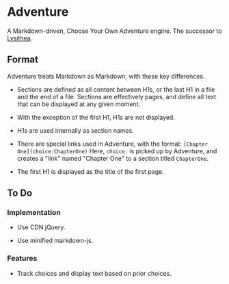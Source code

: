 # Adventure

A Markdown-driven, Choose Your Own Adventure engine. The successor to [Lysithea](https://github.com/ubersmake/lysithea).

## Format

Adventure treats Markdown as Markdown, with these key differences.

* Sections are defined as all content between H1s, or the last H1 in a file and the end of a file. Sections are effectively pages, and define all text that can be displayed at any given moment.

* With the exception of the first H1, H1s are not displayed.

* H1s are used internally as section names.

* There are special links used in Adventure, with the format: `[Chapter One](choice:ChapterOne)` Here, `choice:` is picked up by Adventure, and creates a "link" named "Chapter One" to a section titled `ChapterOne`.

* The first H1 is displayed as the title of the first page.

## To Do

### Implementation

* Use CDN jQuery.

* Use minified markdown-js.

### Features

* Track choices and display text based on prior choices.
